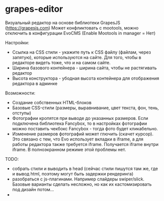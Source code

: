 # grapes-editor

Визуальный редактор на основе библиотеки GrapesJS (https://grapesjs.com)
Может конфликтовать с mootools, можно отключить в конфигурации EvoCMS (Enable Mootools in manager = Нет)

Настройки:
- Ссылка на CSS стили - укажите путь к CSS файлу (файлам, через запятую), которые используются на сайте. Для того, чтобы в редакторе видеть тоже, что и на самом сайте.
- Ширина базового контейнера - ширина сайта, чтобы не растягивать редактор
- Высота конструктора - убодная высота контейнера для отображения редактора в админке


Возможности:
- Создание собственных HTML-блоков
- Базовые CSS-стили (размеры, выравнивание, цвет текста, фон, тень, отступы)
- Фотографии кропятся при выводе до указанных размеров. Если подключена библиотека Fancybox, то в настройках фотографии можно поставить чекбокс Fancybox - тогда фото будет кликабельно.
- Изменение размеров фотографий может глючить (скачет курсор). Это связано с тем, что Evo использует вкладки в iframe, а для работы редактора также требуется iframe. Получается iframe внутри iframe. В полноэкранном режиме этой проблемы нет.

TODO:
- собрать стили и выводить в head (сейчас стили пишутся там же, где и вывод html, поэтому могут быть задержки рендеринга)
- разобраться с js-плагинами. Например слайдеры swiper/slick. Базовые варианты сделать несложно, но как их кастомизировать под дизайн потом...
- 